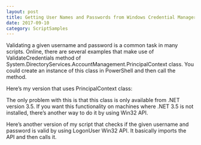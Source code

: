```yaml
---
layout: post
title: Getting User Names and Passwords from Windows Credential Manager using PowerShell - Part 1 - Web Credentials
date: 2017-09-10
category: ScriptSamples
---
```

Validating a given username and password is a common task in many scripts. Online, there are several examples that make use of ValidateCredentials method of System.DirectoryServices.AccountManagement.PrincipalContext class. You could create an instance of this class in PowerShell and then call the method.

Here’s my version that uses PrincipalContext class:
<script src="https://gist.github.com/VimalShekar/fd1429a154f8b6843cfe6439cabfc541.js"></script>

The only problem with this is that this class is only available from .NET version 3.5. If you want this functionality on machines where .NET 3.5 is not installed, there’s another way to do it by using Win32 API.

Here’s another version of my script that checks if the given username and password is valid by using LogonUser Win32 API. It basically imports the API and then calls it.
<script src="https://gist.github.com/VimalShekar/94e5cf1a64c56f0913595bfb910a7f93.js"></script>